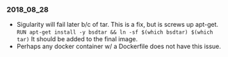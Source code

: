 ### 2018_08_28
* Sigularity will fail later b/c of tar. This is a fix, but is screws up apt-get. `RUN apt-get install -y bsdtar && ln -sf $(which bsdtar) $(which tar)` It should be added to the final image.
* Perhaps any docker container w/ a Dockerfile does not have this issue.
